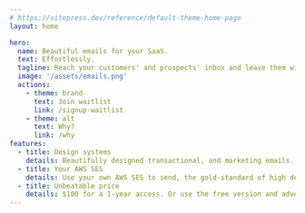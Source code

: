 ```yaml
---
# https://vitepress.dev/reference/default-theme-home-page
layout: home

hero:
  name: Beautiful emails for your SaaS.
  text: Effortlessly.
  tagline: Reach your customers' and prospects' inbox and leave them with a positive impression.
  image: '/assets/emails.png'
  actions:
    - theme: brand
      text: Join waitlist
      link: /signup-waitlist
    - theme: alt
      text: Why?
      link: /why
features:
  - title: Design systems
    details: Beautifully designed transactional, and marketing emails. Easy.
  - title: Your AWS SES
    details: Use your own AWS SES to send, the gold-standard of high deliverability.
  - title: Unbeatable price
    details: $100 for a 1-year access. Or use the free version and advertise us.
---
```


<style>
  .VPFeatures .title {
    font-size: 20px !important;
  }
  .VPFeatures .details {
    font-size: 16px !important;
  }
</style>
